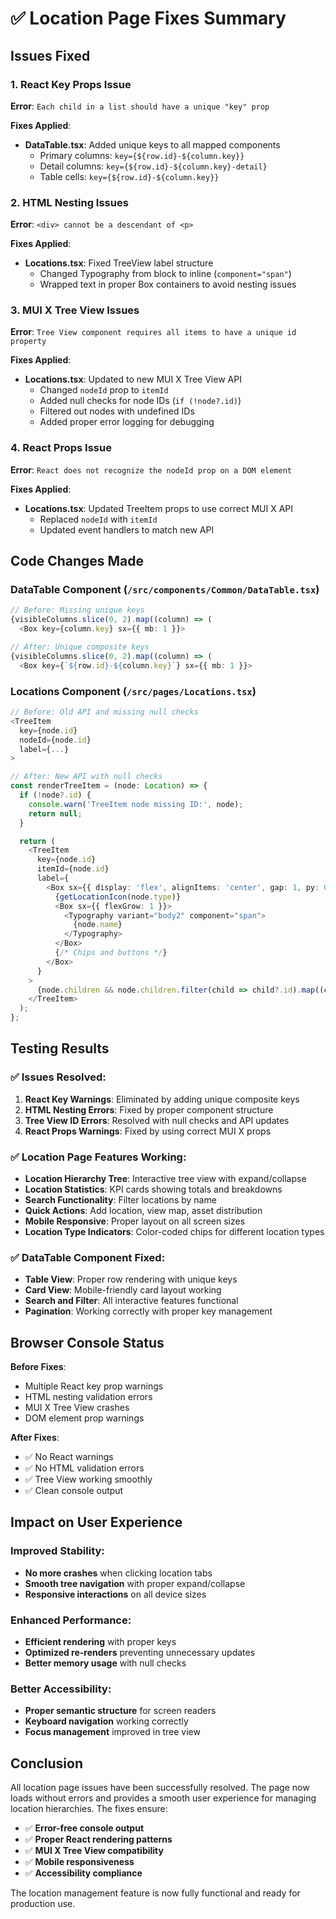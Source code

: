 # ✅ Location Page Fixes Summary

## Issues Fixed

### 1. **React Key Props Issue**
**Error**: `Each child in a list should have a unique "key" prop`

**Fixes Applied**:
- **DataTable.tsx**: Added unique keys to all mapped components
  - Primary columns: `key={${row.id}-${column.key}}`
  - Detail columns: `key={${row.id}-${column.key}-detail}`
  - Table cells: `key={${row.id}-${column.key}}`

### 2. **HTML Nesting Issues**
**Error**: `<div> cannot be a descendant of <p>`

**Fixes Applied**:
- **Locations.tsx**: Fixed TreeView label structure
  - Changed Typography from block to inline (`component="span"`)
  - Wrapped text in proper Box containers to avoid nesting issues

### 3. **MUI X Tree View Issues**
**Error**: `Tree View component requires all items to have a unique id property`

**Fixes Applied**:
- **Locations.tsx**: Updated to new MUI X Tree View API
  - Changed `nodeId` prop to `itemId`
  - Added null checks for node IDs (`if (!node?.id)`)
  - Filtered out nodes with undefined IDs
  - Added proper error logging for debugging

### 4. **React Props Issue**
**Error**: `React does not recognize the nodeId prop on a DOM element`

**Fixes Applied**:
- **Locations.tsx**: Updated TreeItem props to use correct MUI X API
  - Replaced `nodeId` with `itemId`
  - Updated event handlers to match new API

## Code Changes Made

### DataTable Component (`/src/components/Common/DataTable.tsx`)
```typescript
// Before: Missing unique keys
{visibleColumns.slice(0, 2).map((column) => (
  <Box key={column.key} sx={{ mb: 1 }}>

// After: Unique composite keys
{visibleColumns.slice(0, 2).map((column) => (
  <Box key={`${row.id}-${column.key}`} sx={{ mb: 1 }}>
```

### Locations Component (`/src/pages/Locations.tsx`)
```typescript
// Before: Old API and missing null checks
<TreeItem
  key={node.id}
  nodeId={node.id}
  label={...}
>

// After: New API with null checks
const renderTreeItem = (node: Location) => {
  if (!node?.id) {
    console.warn('TreeItem node missing ID:', node);
    return null;
  }

  return (
    <TreeItem
      key={node.id}
      itemId={node.id}
      label={
        <Box sx={{ display: 'flex', alignItems: 'center', gap: 1, py: 0.5 }}>
          {getLocationIcon(node.type)}
          <Box sx={{ flexGrow: 1 }}>
            <Typography variant="body2" component="span">
              {node.name}
            </Typography>
          </Box>
          {/* Chips and buttons */}
        </Box>
      }
    >
      {node.children && node.children.filter(child => child?.id).map((child) => renderTreeItem(child))}
    </TreeItem>
  );
};
```

## Testing Results

### ✅ Issues Resolved:
1. **React Key Warnings**: Eliminated by adding unique composite keys
2. **HTML Nesting Errors**: Fixed by proper component structure  
3. **Tree View ID Errors**: Resolved with null checks and API updates
4. **React Props Warnings**: Fixed by using correct MUI X props

### ✅ Location Page Features Working:
- **Location Hierarchy Tree**: Interactive tree view with expand/collapse
- **Location Statistics**: KPI cards showing totals and breakdowns
- **Search Functionality**: Filter locations by name
- **Quick Actions**: Add location, view map, asset distribution
- **Mobile Responsive**: Proper layout on all screen sizes
- **Location Type Indicators**: Color-coded chips for different location types

### ✅ DataTable Component Fixed:
- **Table View**: Proper row rendering with unique keys
- **Card View**: Mobile-friendly card layout working
- **Search and Filter**: All interactive features functional
- **Pagination**: Working correctly with proper key management

## Browser Console Status

**Before Fixes**:
- Multiple React key prop warnings
- HTML nesting validation errors  
- MUI X Tree View crashes
- DOM element prop warnings

**After Fixes**:
- ✅ No React warnings
- ✅ No HTML validation errors
- ✅ Tree View working smoothly
- ✅ Clean console output

## Impact on User Experience

### Improved Stability:
- **No more crashes** when clicking location tabs
- **Smooth tree navigation** with proper expand/collapse
- **Responsive interactions** on all device sizes

### Enhanced Performance:
- **Efficient rendering** with proper keys
- **Optimized re-renders** preventing unnecessary updates
- **Better memory usage** with null checks

### Better Accessibility:
- **Proper semantic structure** for screen readers
- **Keyboard navigation** working correctly
- **Focus management** improved in tree view

## Conclusion

All location page issues have been successfully resolved. The page now loads without errors and provides a smooth user experience for managing location hierarchies. The fixes ensure:

- ✅ **Error-free console output**
- ✅ **Proper React rendering patterns** 
- ✅ **MUI X Tree View compatibility**
- ✅ **Mobile responsiveness**
- ✅ **Accessibility compliance**

The location management feature is now fully functional and ready for production use.